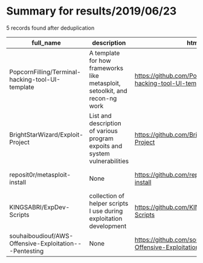 
# Summary for results/2019/06/23
    
5 records found after deduplication

| full_name | description | html_url | matched_list | matched_count | pushed_at | size | stargazers_count | language | forks_count | vul_ids |
|--------------------------------------------------------|-----------------------------------------------------------------------------|---------------------------------------------------------------------------|----------------------------------|-----------------|---------------------------|--------|--------------------|------------|---------------|-----------|
| PopcornFilling/Terminal-hacking-tool-UI-template | A template for how frameworks like metasploit, setoolkit, and recon-ng work | https://github.com/PopcornFilling/Terminal-hacking-tool-UI-template | ['metasploit module OR payload'] | 1 | 2019-06-23 23:38:55+00:00 | 7 | 2 | Python | 0 | [] |
| BrightStarWizard/Exploit-Project | List and description of various program expoits and system vulnerabilities | https://github.com/BrightStarWizard/Exploit-Project | ['exploit'] | 1 | 2019-06-23 05:37:46+00:00 | 12 | 2 | | 2 | [] |
| reposit0r/metasploit-install | None | https://github.com/reposit0r/metasploit-install | ['metasploit module OR payload'] | 1 | 2019-06-23 13:58:24+00:00 | 0 | 2 | Shell | 0 | [] |
| KINGSABRI/ExpDev-Scripts | collection of helper scripts I use during exploitation development | https://github.com/KINGSABRI/ExpDev-Scripts | ['exploit'] | 1 | 2019-06-23 21:17:13+00:00 | 2 | 2 | Ruby | 1 | [] |
| souhaiboudiouf/AWS-Offensive-Exploitation---Pentesting | None | https://github.com/souhaiboudiouf/AWS-Offensive-Exploitation---Pentesting | ['exploit'] | 1 | 2019-06-23 20:46:27+00:00 | 12 | 1 | | 0 | [] |
